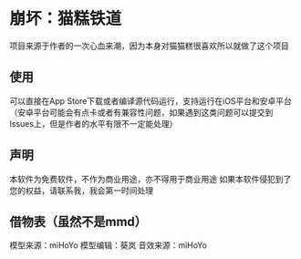 # 崩坏：猫糕铁道
项目来源于作者的一次心血来潮，因为本身对猫猫糕很喜欢所以就做了这个项目
## 使用
可以直接在App Store下载或者编译源代码运行，支持运行在iOS平台和安卓平台（安卓平台可能会有点卡或者有兼容性问题，如果遇到这类问题可以提交到Issues上，但是作者的水平有限不一定能处理）
## 声明
本软件为免费软件，不作为商业用途，亦不得用于商业用途
如果本软件侵犯到了您的权益，请联系我，我会第一时间处理
## 借物表（虽然不是mmd）
模型来源：miHoYo
模型编辑：葵岚
音效来源：miHoYo
